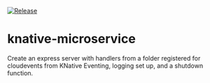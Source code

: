 [![Release](https://github.com/CloudNativeEntrepreneur/knative-microservice/actions/workflows/release.yml/badge.svg)](https://github.com/CloudNativeEntrepreneur/knative-microservice/actions/workflows/release.yml)

# knative-microservice

Create an express server with handlers from a folder registered for cloudevents from KNative Eventing, logging set up, and a shutdown function.
